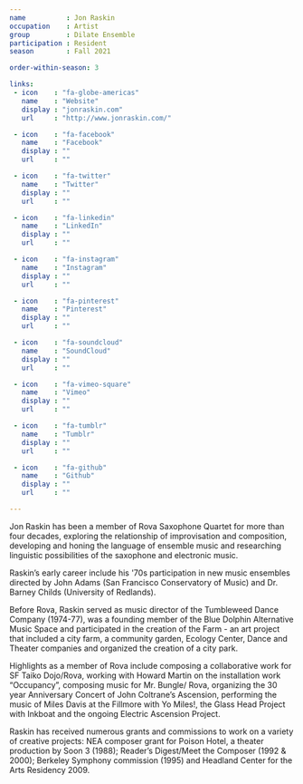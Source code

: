 ```yaml
---
name          : Jon Raskin
occupation    : Artist
group         : Dilate Ensemble
participation : Resident
season        : Fall 2021

order-within-season: 3

links:
 - icon    : "fa-globe-americas"
   name    : "Website"
   display : "jonraskin.com"
   url     : "http://www.jonraskin.com/"

 - icon    : "fa-facebook"
   name    : "Facebook"
   display : ""
   url     : ""

 - icon    : "fa-twitter"
   name    : "Twitter"
   display : ""
   url     : ""

 - icon    : "fa-linkedin"
   name    : "LinkedIn"
   display : ""
   url     : ""

 - icon    : "fa-instagram"
   name    : "Instagram"
   display : ""
   url     : ""

 - icon    : "fa-pinterest"
   name    : "Pinterest"
   display : ""
   url     : ""

 - icon    : "fa-soundcloud"
   name    : "SoundCloud"
   display : ""
   url     : ""

 - icon    : "fa-vimeo-square"
   name    : "Vimeo"
   display : ""
   url     : ""

 - icon    : "fa-tumblr"
   name    : "Tumblr"
   display : ""
   url     : ""

 - icon    : "fa-github"
   name    : "Github"
   display : ""
   url     : ""

---
```

Jon Raskin has been a member of Rova Saxophone Quartet for more than four decades, exploring the relationship of improvisation and composition, developing and honing the language of ensemble music and researching linguistic possibilities of the saxophone and electronic music.

Raskin’s early career include his '70s participation in new music ensembles directed by John Adams (San Francisco Conservatory of Music) and Dr. Barney Childs (University of Redlands).

Before Rova, Raskin served as music director of the Tumbleweed Dance Company (1974-77), was a founding member of the Blue Dolphin Alternative Music Space and participated in the creation of the Farm - an art project that included a city farm, a community garden, Ecology Center, Dance and Theater companies and organized the creation of a city park.

Highlights as a member of Rova include composing a collaborative work for SF Taiko Dojo/Rova, working with Howard Martin on the installation work “Occupancy”, composing music for Mr. Bungle/ Rova, organizing the 30 year Anniversary Concert of John Coltrane’s Ascension, performing the music of Miles Davis at the Fillmore with Yo Miles!, the Glass Head Project with Inkboat and the ongoing Electric Ascension Project.

Raskin has received numerous grants and commissions to work on a variety of creative projects: NEA composer grant for Poison Hotel, a theater production by Soon 3 (1988); Reader’s Digest/Meet the Composer (1992 & 2000); Berkeley Symphony commission (1995) and Headland Center for the Arts Residency 2009.